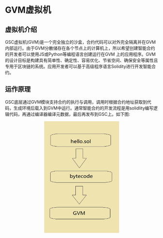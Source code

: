 # GVM虚拟机

## 虚拟机介绍
GSC虚拟机(GVM)是一个完全独立的沙盒，合约代码可以对外完全隔离并在GVM内部运行。由于GVM分散储存在各个节点上的计算机上，所以希望创建智能合约的开发者可以使用JS或Python等编程语言创建运行在GVM
   上的应用程序。GVM的设计目标是构建具有简单性、确定性、容易优化、节省空间、确保安全等属性且专用于区块链的系统。应用开发者可以基于高级程序语言Solidity进行开发智能合约。
## 运作原理
GSC底层通过GVM模块支持合约的执行与调用，调用时根据合约地址获取到代码，生成环境后载入到GVM中运行。通常智能合约的开发流程是用solidlity编写逻辑代码，再通过编译器编译元数据，最后再发布到GSC上。如下图:
<br />
<div align="center"><img src="../../.vuepress/dist/assets/img/gvm.jpg" width = "247" height = "367"  />
</div>
